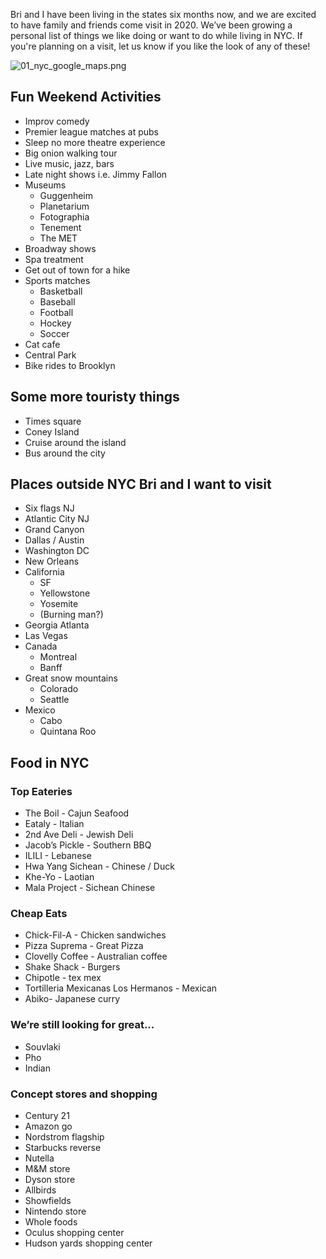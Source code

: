 Bri and I have been living in the states six months now, and we are excited to have family and friends come visit in 2020. We’ve been growing a personal list of things we like doing or want to do while living in NYC. If you're planning on a visit, let us know if you like the look of any of these!

![01_nyc_google_maps.png](https://www.ndjenkins.com/static/assets/nyc/google_maps.png "01_nyc_google_maps")

## Fun Weekend Activities

* Improv comedy
* Premier league matches at pubs
* Sleep no more theatre experience
* Big onion walking tour
* Live music, jazz, bars
* Late night shows i.e. Jimmy Fallon
* Museums
    * Guggenheim
    * Planetarium
    * Fotographia
    * Tenement
    * The MET
* Broadway shows
* Spa treatment
* Get out of town for a hike
* Sports matches
    * Basketball
    * Baseball
    * Football
    * Hockey
    * Soccer
* Cat cafe
* Central Park
* Bike rides to Brooklyn

## Some more touristy things

* Times square
* Coney Island
* Cruise around the island
* Bus around the city

## Places outside NYC Bri and I want to visit

* Six flags NJ
* Atlantic City NJ
* Grand Canyon
* Dallas / Austin
* Washington DC
* New Orleans
* California
    * SF
    * Yellowstone
    * Yosemite
    * (Burning man?)
* Georgia Atlanta
* Las Vegas
* Canada
    * Montreal
    * Banff
* Great snow mountains
    * Colorado
    * Seattle
* Mexico
    * Cabo
    * Quintana Roo

## Food in NYC

### Top Eateries

* The Boil - Cajun Seafood
* Eataly - Italian
* 2nd Ave Deli - Jewish Deli
* Jacob’s Pickle - Southern BBQ
* ILILI - Lebanese
* Hwa Yang Sichean - Chinese / Duck
* Khe-Yo - Laotian
* Mala Project - Sichean Chinese

### Cheap Eats

* Chick-Fil-A - Chicken sandwiches
* Pizza Suprema - Great Pizza
* Clovelly Coffee - Australian coffee
* Shake Shack - Burgers
* Chipotle - tex mex
* Tortilleria Mexicanas Los Hermanos - Mexican
* Abiko- Japanese curry

### We’re still looking for great...
* Souvlaki
* Pho
* Indian

### Concept stores and shopping
* Century 21
* Amazon go
* Nordstrom flagship
* Starbucks reverse
* Nutella
* M&M store
* Dyson store
* Allbirds
* Showfields
* Nintendo store
* Whole foods
* Oculus shopping center
* Hudson yards shopping center
